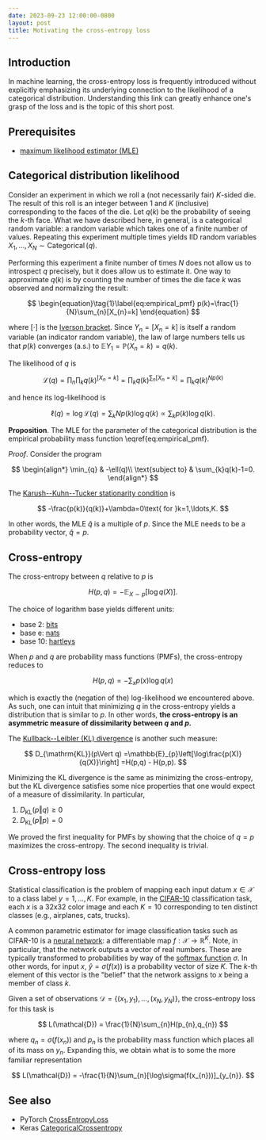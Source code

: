 ```yaml
---
date: 2023-09-23 12:00:00-0800
layout: post
title: Motivating the cross-entropy loss
---
```

## Introduction

In machine learning, the cross-entropy loss is frequently introduced without explicitly emphasizing its underlying connection to the likelihood of a categorical distribution.
Understanding this link can greatly enhance one's grasp of the loss and is the topic of this short post.

## Prerequisites

* [maximum likelihood estimator (MLE)](https://en.wikipedia.org/wiki/Maximum_likelihood_estimation)

## Categorical distribution likelihood

Consider an experiment in which we roll a (not necessarily fair) $K$-sided die.
The result of this roll is an integer between $1$ and $K$ (inclusive) corresponding to the faces of the die. Let $q(k)$ be the probability of seeing the $k$-th face.
What we have described here, in general, is a categorical random variable: a random variable which takes one of a finite number of values.
Repeating this experiment multiple times yields IID random variables $X_{1},\ldots,X_{N}\sim\operatorname{Categorical}(q)$.

Performing this experiment a finite number of times $N$ does not allow us to introspect $q$ precisely, but it does allow us to estimate it.
One way to approximate $q(k)$ is by counting the number of times the die face $k$ was observed and normalizing the result: 

$$
\begin{equation}\tag{1}\label{eq:empirical_pmf}
p(k)=\frac{1}{N}\sum_{n}[X_{n}=k]
\end{equation}
$$

where $[\cdot]$ is the [Iverson bracket](https://en.wikipedia.org/wiki/Iverson_bracket). Since $Y_{n}=[X_{n}=k]$ is itself a random variable (an indicator random variable), the law of large numbers tells us that $p(k)$ converges (a.s.) to $\mathbb{E}Y_{1}=\mathbb{P}(X_{n}=k)=q(k)$.

The likelihood of $q$ is

$$
\mathcal{L}(q)=\prod_{n}\prod_{k}q(k)^{[X_{n}=k]}=\prod_{k}q(k)^{\sum_{n}[X_{n}=k]}=\prod_{k}q(k)^{Np(k)}
$$

and hence its log-likelihood is

$$
\ell(q)=\log\mathcal{L}(q)=\sum_{k}Np(k)\log q(k)\propto\sum_{k}p(k)\log q(k).
$$

**Proposition**. The MLE for the parameter of the categorical distribution is the empirical probability mass function \eqref{eq:empirical_pmf}.

*Proof*. Consider the program

$$
\begin{align*}
\min_{q} & -\ell(q)\\
\text{subject to} & \sum_{k}q(k)-1=0.
\end{align*}
$$

The [Karush--Kuhn--Tucker stationarity condition](https://en.wikipedia.org/wiki/Karush%E2%80%93Kuhn%E2%80%93Tucker_conditions) is

$$
-\frac{p(k)}{q(k)}+\lambda=0\text{ for }k=1,\ldots,K.
$$

In other words, the MLE $\hat{q}$ is a multiple of $p$.
Since the MLE needs to be a probability vector, $\hat{q} = p$.

## Cross-entropy

The cross-entropy between $q$ relative to $p$ is

$$
H(p, q) = - \mathbb{E}_{X \sim p} [ \log q(X) ].
$$

The choice of logarithm base yields different units:
* base 2: [bits](https://en.wikipedia.org/wiki/Bit)
* base e: [nats](https://en.wikipedia.org/wiki/Nat_(unit))
* base 10: [hartleys](https://en.wikipedia.org/wiki/Hartley_(unit))

When $p$ and $q$ are probability mass functions (PMFs), the cross-entropy reduces to

$$
H(p, q) = - \sum_x p(x) \log q(x)
$$

which is exactly the (negation of the) log-likelihood we encountered above.
As such, one can intuit that minimizing $q$ in the cross-entropy yields a distribution that is similar to $p$.
In other words, **the cross-entropy is an asymmetric measure of dissimilarity between $q$ and $p$.**

The [Kullback--Leibler (KL) divergence](https://en.m.wikipedia.org/wiki/Kullback%E2%80%93Leibler_divergence) is another such measure:

$$
D_{\mathrm{KL}}(p\Vert q)
=\mathbb{E}_{p}\left[\log\frac{p(X)}{q(X)}\right]
=H(p,q) - H(p,p).
$$

Minimizing the KL divergence is the same as minimizing the cross-entropy, but the KL divergence satisfies some nice properties that one would expect of a measure of dissimilarity.
In particular,
1. $D_{\mathrm{KL}}(p\Vert q) \geq 0$
2. $D_{\mathrm{KL}}(p\Vert p) = 0$

We proved the first inequality for PMFs by showing that the choice of $q = p$ maximizes the cross-entropy.
The second inequality is trivial.

## Cross-entropy loss

Statistical classification is the problem of mapping each input datum $x \in \mathcal{X}$ to a class label $y = 1, \ldots, K$.
For example, in the [CIFAR-10](https://en.wikipedia.org/wiki/CIFAR-10) classification task, each $x$ is a 32x32 color image and each $K = 10$ corresponding to ten distinct classes (e.g., airplanes, cats, trucks).

A common parametric estimator for image classification tasks such as CIFAR-10 is a [neural network](https://en.wikipedia.org/wiki/Neural_network): a differentiable map $f: \mathcal{X} \rightarrow \mathbb{R}^K$.
Note, in particular, that the network outputs a vector of real numbers.
These are typically transformed to probabilities by way of the [softmax function](https://en.wikipedia.org/wiki/Softmax_function) $\sigma$.
In other words, for input $x$, $\hat{y} = \sigma(f(x))$ is a probability vector of size $K$.
The $k$-th element of this vector is the "belief" that the network assigns to $x$ being a member of class $k$.

Given a set of observations $\mathcal{D} = \{(x_1, y_1), \ldots, (x_N, y_N)\}$, the cross-entropy loss for this task is

$$
L(\mathcal{D}) = \frac{1}{N}\sum_{n}H(p_{n},q_{n})
$$

where $q_{n}=\sigma(f(x_{n}))$ and $p_{n}$ is the probability mass
function which places all of its mass on $y_{n}$.
Expanding this, we obtain what is to some the more familiar representation

$$
L(\mathcal{D}) = -\frac{1}{N}\sum_{n}[\log\sigma(f(x_{n}))]_{y_{n}}.
$$

## See also

* PyTorch [CrossEntropyLoss](https://pytorch.org/docs/stable/generated/torch.nn.CrossEntropyLoss.html)
* Keras [CategoricalCrossentropy](https://www.tensorflow.org/api_docs/python/tf/keras/losses/CategoricalCrossentropy)
